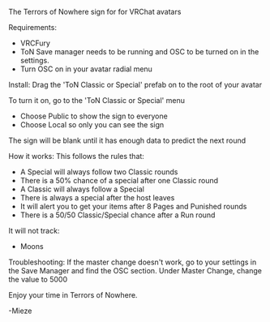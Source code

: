 The Terrors of Nowhere sign for for VRChat avatars

Requirements:
* VRCFury
* ToN Save manager needs to be running and OSC to be turned on in the settings.
* Turn OSC on in your avatar radial menu

Install:
Drag the 'ToN Classic or Special' prefab on to the root of your avatar

To turn it on, go to the 'ToN Classic or Special' menu
* Choose Public to show the sign to everyone
* Choose Local so only you can see the sign

The sign will be blank until it has enough data to predict the next round

How it works:
This follows the rules that:
* A Special will always follow two Classic rounds
* There is a 50% chance of a special after one Classic round
* A Classic will always follow a Special
* There is always a special after the host leaves
* It will alert you to get your items after 8 Pages and Punished rounds
* There is a 50/50 Classic/Special chance after a Run round

It will not track:
* Moons

Troubleshooting:
If the master change doesn't work, go to your settings in the Save Manager and find the OSC section. Under Master Change, change the value to 5000

Enjoy your time in Terrors of Nowhere.

-Mieze
